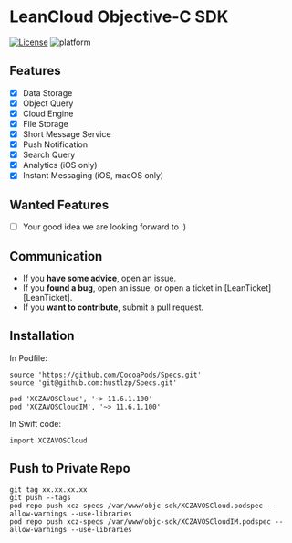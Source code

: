 # LeanCloud Objective-C SDK

[![License](https://img.shields.io/badge/License-Apache%202.0-blue.svg)](https://opensource.org/licenses/Apache-2.0)
![platform](https://img.shields.io/badge/Platform-iOS%20%7C%20macOS%20%7C%20tvOS%20%7C%20watchOS-brightgreen.svg)

## Features
  * [x] Data Storage
  * [x] Object Query
  * [x] Cloud Engine
  * [x] File Storage
  * [x] Short Message Service
  * [x] Push Notification
  * [x] Search Query
  * [x] Analytics (iOS only)
  * [x] Instant Messaging (iOS, macOS only)

## Wanted Features
  * [ ] Your good idea we are looking forward to :)

## Communication
  * If you **have some advice**, open an issue.
  * If you **found a bug**, open an issue, or open a ticket in [LeanTicket][LeanTicket].
  * If you **want to contribute**, submit a pull request.

## Installation

In Podfile:

```
source 'https://github.com/CocoaPods/Specs.git'
source 'git@github.com:hustlzp/Specs.git'

pod 'XCZAVOSCloud', '~> 11.6.1.100'
pod 'XCZAVOSCloudIM', '~> 11.6.1.100'
```

In Swift code:

```
import XCZAVOSCloud
```

## Push to Private Repo

```
git tag xx.xx.xx.xx
git push --tags
pod repo push xcz-specs /var/www/objc-sdk/XCZAVOSCloud.podspec --allow-warnings --use-libraries
pod repo push xcz-specs /var/www/objc-sdk/XCZAVOSCloudIM.podspec --allow-warnings --use-libraries
```
